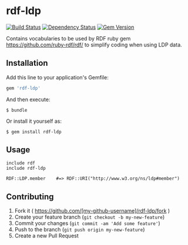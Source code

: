 # rdf-ldp

[![Build Status](https://travis-ci.org/sul-dlss/rdf-ldp.svg)](https://travis-ci.org/sul-dlss/rdf-ldp) [![Dependency Status](https://gemnasium.com/sul-dlss/rdf-ldp.svg)](https://gemnasium.com/sul-dlss/rdf-ldp) [![Gem Version](https://badge.fury.io/rb/rdf-ldp.svg)](http://badge.fury.io/rb/rdf-ldp)

Contains vocabularies to be used by RDF ruby gem https://github.com/ruby-rdf/rdf/ to simplify coding when using LDP data.

## Installation

Add this line to your application's Gemfile:

```ruby
gem 'rdf-ldp'
```

And then execute:

    $ bundle

Or install it yourself as:

    $ gem install rdf-ldp

## Usage

    include rdf
    include rdf-ldp
    
    RDF::LDP.member    #=> RDF::URI("http://www.w3.org/ns/ldp#member")

## Contributing

1. Fork it ( https://github.com/[my-github-username]/rdf-ldp/fork )
2. Create your feature branch (`git checkout -b my-new-feature`)
3. Commit your changes (`git commit -am 'Add some feature'`)
4. Push to the branch (`git push origin my-new-feature`)
5. Create a new Pull Request
